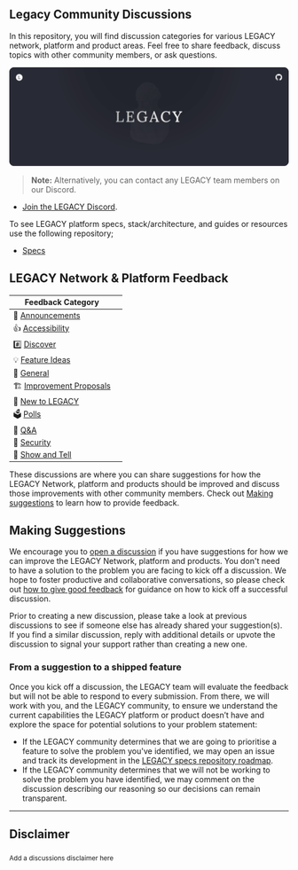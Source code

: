 ## Legacy Community Discussions

In this repository, you will find discussion categories for various LEGACY network, platform and product areas. Feel free to share feedback, discuss topics with other community members, or ask questions.

![Welcome to the Legacy community discussions](https://raw.githubusercontent.com/TheLegacyNetwork/.github/main/profile/legacy-github-splash.png)

> **Note:** Alternatively, you can contact any LEGACY team members on our Discord.

* [Join the LEGACY Discord](https://discord.com/invite/kBvgRWmN4A).

To see LEGACY platform specs, stack/architecture, and guides or resources use the following repository;
- [Specs](https://github.com/TheLegacyNetwork/specs)

## LEGACY Network & Platform Feedback

| **Feedback Category** |                  	        |
|         ---           |           ---             |
| 📣  [Announcements](https://github.com/TheLegacyNetwork/community/discussions/categories/announcements)  | |
| 👍  [Accessibility](https://github.com/TheLegacyNetwork/community/discussions/categories/accessibility) 	| |
| #️⃣  [Discover](https://github.com/TheLegacyNetwork/community/discussions/categories/discover) 	| |
| 💡  [Feature Ideas](https://github.com/TheLegacyNetwork/community/discussions/categories/feature-ideas) 	| |
| 💬  [General](https://github.com/TheLegacyNetwork/community/discussions/categories/general) 	|	|
| 🏗️️  [Improvement Proposals](https://github.com/TheLegacyNetwork/community/discussions/categories/improvement-proposals)  | |
| 👋  [New to LEGACY](https://github.com/TheLegacyNetwork/community/discussions/categories/new-to-legacy) | |
| 🗳️  [Polls](https://github.com/TheLegacyNetwork/community/discussions/categories/polls) 	|	|
| 🙏  [Q&A](https://github.com/TheLegacyNetwork/community/discussions/categories/q-a)  | |
| 🔐  [Security](https://github.com/TheLegacyNetwork/community/discussions/categories/security)  | |
| 🙌  [Show and Tell](https://github.com/TheLegacyNetwork/community/discussions/categories/show-and-tell) 	| |

These discussions are where you can share suggestions for how the LEGACY Network, platform and products should be improved and discuss those improvements with other community members. Check out [Making suggestions](#making-suggestions) to learn how to provide feedback.

## Making Suggestions

We encourage you to [open a discussion](https://github.com/TheLegacyNetwork/community/discussions) if you have suggestions for how we can improve the LEGACY Network, platform and products. You don't need to have a solution to the problem you are facing to kick off a discussion. We hope to foster productive and collaborative conversations, so please check out [how to give good feedback](https://github.com/TheLegacyNetwork/community/discussions/2) for guidance on how to kick off a successful discussion.

Prior to creating a new discussion, please take a look at previous discussions to see if someone else has already shared your suggestion(s). If you find a similar discussion, reply with additional details or upvote the discussion to signal your support rather than creating a new one.

### From a suggestion to a shipped feature

Once you kick off a discussion, the LEGACY team will evaluate the feedback but will not be able to respond to every submission. From there, we will work with you, and the LEGACY community, to ensure we understand the current capabilities the LEGACY platform or product doesn’t have and explore the space for potential solutions to your problem statement:

- If the LEGACY community determines that we are going to prioritise a feature to solve the problem you've identified, we may open an issue and track its development in the [LEGACY specs repository roadmap](https://github.com/TheLegacyNetwork/specs/docs/roadmap/).
- If the LEGACY community determines that we will not be working to solve the problem you have identified, we may comment on the discussion describing our reasoning so our decisions can remain transparent.

---

## Disclaimer

<sub>Add a discussions disclaimer here</sub>